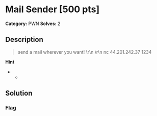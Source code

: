 # Mail Sender [500 pts]

**Category:** PWN
**Solves:** 2

## Description
>send a mail wherever you want! \r\n \r\n nc 44.201.242.37 1234

**Hint**
* -

## Solution

### Flag

